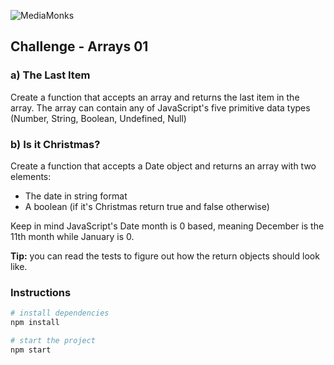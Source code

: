 ![MediaMonks](https://user-images.githubusercontent.com/1291730/35807771-80335046-0a62-11e8-9723-17c69c25bc07.jpg)

## Challenge - Arrays 01

### a) The Last Item

Create a function that accepts an array and returns the last item in the array. The array can contain any of JavaScript's five primitive data types (Number, String, Boolean, Undefined, Null)

### b) Is it Christmas?

Create a function that accepts a Date object and returns an array with two elements:

- The date in string format
- A boolean (if it's Christmas return true and false otherwise)

Keep in mind JavaScript's Date month is 0 based, meaning December is the 11th month while January is 0.

**Tip:** you can read the tests to figure out how the return objects should look like.

### Instructions

``` bash
# install dependencies
npm install

# start the project
npm start
```

